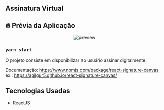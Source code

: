 ## Assinatura Virtual

## :fire: Prévia da Aplicação

<div align="center"> 
<img src="https://media.giphy.com/media/sBGUWWJoSg0T23ZkYB/giphy.gif" alt="preview"/>
</div>

### `yarn start`

O projeto consiste em disponibilizar ao usuário assinar digitalmente. 

Documentação:
https://www.npmjs.com/package/react-signature-canvas
ex.:
https://agilgur5.github.io/react-signature-canvas/

## Tecnologias Usadas

- ReactJS

